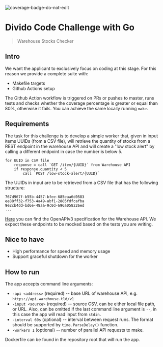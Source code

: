 ![coverage-badge-do-not-edit](https://img.shields.io/badge/Coverage-97%25-brightgreen.svg?longCache=true&style=flat)

# Divido Code Challenge with Go

> Warehouse Stocks Checker

## Intro

We want the applicant to exclusively focus on coding at this stage. For this reason we provide a complete suite with:
- Makefile targets
- Github Actions setup

The Github Action workflow is triggered on PRs or pushes to master, runs tests and checks whether the 
coverage percentage is greater or equal than 80%, otherwise it fails. You can achieve the same locally running `make`.

## Requirements

The task for this challenge is to develop a simple worker that, given in input items UUIDs (from a CSV file), will 
retrieve the quantity of stocks from a REST endpoint in the warehouse API and will create a "low stock alert" by calling
a different endpoint in case the number is below 5.

```
for UUID in CSV file
    response = call `GET /item/{UUID}` from Warehouse API
    if response.quantity < 5
        call `POST /low-stock-alert/{UUID}`
```

The UUIDs in input are to be retrieved from a CSV file that has the following structure:

```csv
767d967f-b55b-4457-bfee-685eaa6d0583
ee88ff32-f753-4a49-abf1-2885fdfcafba
9e2cb4dd-bd6e-48aa-9c0d-696a058226ed
...
```

[Here](/.divido/warehouse-api-specs.yml) you can find the OpenAPIv3 specification for the Warehouse API. We expect these
endpoints to be mocked based on the tests you are writing.

## Nice to have

- High performance for speed and memory usage
- Support graceful shutdown for the worker

## How to run

The app accepts command line arguments:
 * `-api <address>` (required) -- base URL of warehouse API, e.g. `https://api.warehouse.tld/v1`
 * `-input <source>` (required) -- source CSV, can be either local file path, or URL. Also, can be omitted if the last command line argument is `--`, in this case the app will read input from `stdin`. 
 * `-interval 60s` (optional) -- interval between request runs. The format should be supported by `time.ParseDelay()` function.
 * `-workers 1` (optional) -- number of parallel API requests to make.

Dockerfile can be found in the repository root that will run the app.
